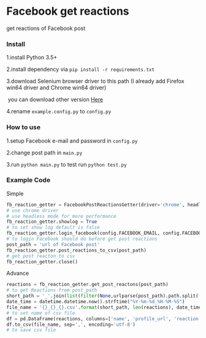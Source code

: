 # Facebook get reactions
get reactions of Facebook post



### Install

1.install Python 3.5+

2.install dependency via ```pip install -r requirements.txt```

3.download Selenium browser driver to this path (I already add Firefox win64 driver and Chrome win64 driver) 

​	you can download other version [Here](http://selenium-python.readthedocs.io/installation.html)

4.rename `example.config.py` to `config.py` 



### How to use

1.setup Facebook e-mail and password in `config.py` 

2.change post path in `main.py`

3.run ```python main.py``` to test run `python test.py`



### Example Code

Simple

```python
fb_reaction_getter = FacebookPostReactionsGetter(driver='chrome', headless=True)
# use chrome driver
# use headless mode for more performance
fb_reaction_getter.showlog = True
# to set show log default is false
fb_reaction_getter.login_facebook(config.FACEBOOK_EMAIL, config.FACEBOOK_PASSWORD)
# to login Facebook should do before get post reactions
post_path = 'url of Facebook post'
fb_reaction_getter.post_reactions_to_csv(post_path)
# get post reacton to csv
fb_reaction_getter.close()
```

Advance

```python
reactions = fb_reaction_getter.get_post_reactons(post_path)
# to get Reactions from post_path
short_path = '_'.join(list(filter(None,urlparse(post_path).path.split('/'))))
date_time = datetime.datetime.now().strftime("%Y-%m-%d_%H-%M-%S")
file_name = '{}_{}_{}.csv'.format(short_path, len(reactions), date_time)
# to set name of csv file
df = pd.DataFrame(reactions, columns=['name', 'profile_url', 'reaction'])
df.to_csv(file_name, sep=',', encoding='utf-8')
# to save csv file
```

